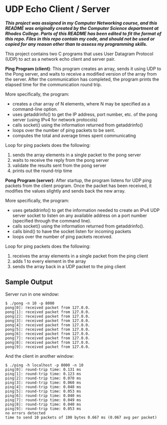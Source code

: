 # UDP Echo Client / Server
***This project was assigned in my Computer Networking course, and this README was originally created by the Computer Science department at Rhodes College. Parts of this README has been edited to fit the format of this repo. Files in this repo contain my code, and should not be used or copied for any reason other than to assess my programming skills.***

This project contains two C programs that uses User Datagram Protocol (UDP) to act as a network echo client and server pair.

**Ping Program (client)**: This program creates an array, sends it using UDP to the Pong server, and waits to receive a modified version of the array from the server. After the communication has completed, the program prints the elapsed time for the communication round trip.

More specifically, the program:
* creates a char array of N elements, where N may be specified as a command-line option. 
* uses getaddrinfo() to get the IP address, port number, etc. of the pong server (using IPv4 for network protocols)
* calls socket() using the information returned from getaddrinfo()
* loops over the number of ping packets to be sent.
* computes the total and average times spent communicating

Loop for ping packets does the following:
1. sends the array elements in a single packet to the pong server
2. waits to receive the reply from the pong server
3. validate the results sent from the pong server
4. prints out the round-trip time

**Pong Program (server)**: After startup, the program listens for UDP ping packets from the client program. Once the packet has been received, it modifies the values slightly and sends back the new array.

More specifically, the program:
* uses getaddrinfo() to get the information needed to create an IPv4 UDP server socket to listen on any available address on a port number (specified through the command line).
* calls socket() using the information returned from getaddrinfo().
* calls bind() to have the socket listen for incoming packets
* loops over the number of ping packets received.

Loop for ping packets does the following:
1. receives the array elements in a single packet from the ping client
2. adds 1 to every element in the array
3. sends the array back in a UDP packet to the ping client

## Sample Output
Server run in one window:
```
$ ./pong -n 10 -p 8000
pong[0]: received packet from 127.0.0.
pong[1]: received packet from 127.0.0.
pong[2]: received packet from 127.0.0.
pong[3]: received packet from 127.0.0.
pong[4]: received packet from 127.0.0.
pong[5]: received packet from 127.0.0.
pong[6]: received packet from 127.0.0.
pong[7]: received packet from 127.0.0.
pong[8]: received packet from 127.0.0.
pong[9]: received packet from 127.0.0.
```
And the client in another window:
```
$ ./ping -h localhost -p 8000 -n 10
ping[0]: round-trip time: 0.131 ms
ping[1]: round-trip time: 0.123 ms
ping[2]: round-trip time: 0.070 ms
ping[3]: round-trip time: 0.060 ms
ping[4]: round-trip time: 0.048 ms
ping[5]: round-trip time: 0.053 ms
ping[6]: round-trip time: 0.040 ms
ping[7]: round-trip time: 0.049 ms
ping[8]: round-trip time: 0.040 ms
ping[9]: round-trip time: 0.053 ms
no errors detected
time to send 10 packets of 100 bytes 0.667 ms (0.067 avg per packet)
```

